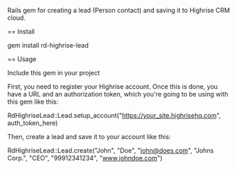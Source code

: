 Rails gem for creating a lead (Person contact) and saving it to Highrise CRM cloud.

== Install

  gem install rd-highrise-lead


== Usage

Include this gem in your project 

First, you need to register your Highrise account. Once this is done, you have a URL and an authorization token, which
you're going to be using with this gem like this:

RdHighriseLead::Lead.setup_account("https://your_site.highrisehq.com", auth_token_here)

Then, create a lead and save it to your account like this:

RdHighriseLead::Lead.create("John", "Doe", "john@does.com", "Johns Corp.", "CEO", "99912341234", "www.johndoe.com")
